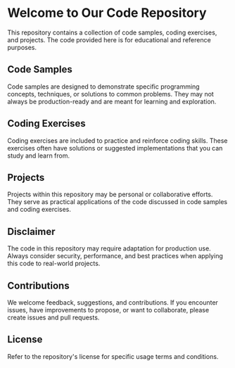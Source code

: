 <!DOCTYPE html>
<html>
<head>
  <title>Code Repository</title>
</head>
<body>
  <h1>Welcome to Our Code Repository</h1>
  <p>This repository contains a collection of code samples, coding exercises, and projects. The code provided here is for educational and reference purposes.</p>
  
  <h2>Code Samples</h2>
  <p>Code samples are designed to demonstrate specific programming concepts, techniques, or solutions to common problems. They may not always be production-ready and are meant for learning and exploration.</p>
  
  <h2>Coding Exercises</h2>
  <p>Coding exercises are included to practice and reinforce coding skills. These exercises often have solutions or suggested implementations that you can study and learn from.</p>
  
  <h2>Projects</h2>
  <p>Projects within this repository may be personal or collaborative efforts. They serve as practical applications of the code discussed in code samples and coding exercises.</p>
  
  <h2>Disclaimer</h2>
  <p>The code in this repository may require adaptation for production use. Always consider security, performance, and best practices when applying this code to real-world projects.</p>
  
  <h2>Contributions</h2>
  <p>We welcome feedback, suggestions, and contributions. If you encounter issues, have improvements to propose, or want to collaborate, please create issues and pull requests.</p>
  
  <h2>License</h2>
  <p>Refer to the repository's license for specific usage terms and conditions.</p>
</body>
</html>
